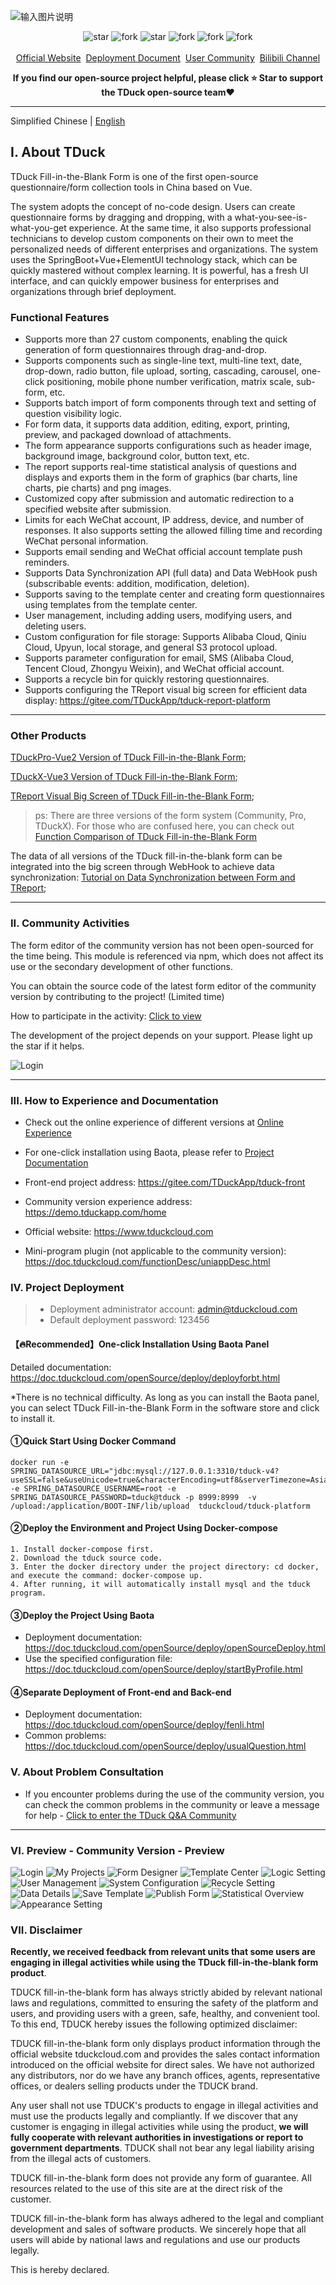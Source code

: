 ![输入图片说明](doc/logo-banner.png)
<p align="center">
    <img src='https://gitee.com/TDuckApp/tduck-platform/badge/star.svg?theme=dark' alt='star'></img>
    <img src='https://gitee.com/TDuckApp/tduck-platform/badge/fork.svg?theme=dark' alt='fork'></img>
    <img src='https://img.shields.io/github/stars/tduckcloud/tduck-platform?style=social' alt='star'></img>
    <img src='https://img.shields.io/github/forks/tduckcloud/tduck-platform?style=social' alt='fork'></img>
    <img src='https://img.shields.io/badge/TduckSurvey-V5.0-brightgreen' alt='fork'></img>
    <img src='https://img.shields.io/badge/license-MIT%20-orange' alt='fork'></img>
    <br />
    <br />   
    <a href="https://www.tduckcloud.com/" target="_blank">Official Website</a>&nbsp;
    <a href="https://doc.tduckcloud.com"  target="_blank" >Deployment Document</a>&nbsp;
    <a href="https://gitee.com/TDuckApp/tduck-platform/issues" target="_blank">User Community</a>&nbsp;
    <a href="https://space.bilibili.com/409825300" target="_blank">Bilibili Channel</a>
</p>



**<p align="center">If you find our open-source project helpful, please click :star: Star to support the TDuck open-source team:heart:</p>**

---


Simplified Chinese |  [English](./README_en.md)


## I. About TDuck

TDuck Fill-in-the-Blank Form is one of the first open-source questionnaire/form collection tools in China based on Vue.

The system adopts the concept of no-code design. Users can create questionnaire forms by dragging and dropping, with a what-you-see-is-what-you-get experience. At the same time, it also supports professional technicians to develop custom components on their own to meet the personalized needs of different enterprises and organizations. The system uses the SpringBoot+Vue+ElementUI technology stack, which can be quickly mastered without complex learning. It is powerful, has a fresh UI interface, and can quickly empower business for enterprises and organizations through brief deployment.

### Functional Features

- Supports more than 27 custom components, enabling the quick generation of form questionnaires through drag-and-drop.
- Supports components such as single-line text, multi-line text, date, drop-down, radio button, file upload, sorting, cascading, carousel, one-click positioning, mobile phone number verification, matrix scale, sub-form, etc.
- Supports batch import of form components through text and setting of question visibility logic.
- For form data, it supports data addition, editing, export, printing, preview, and packaged download of attachments.
- The form appearance supports configurations such as header image, background image, background color, button text, etc.
- The report supports real-time statistical analysis of questions and displays and exports them in the form of graphics (bar charts, line charts, pie charts) and png images.
- Customized copy after submission and automatic redirection to a specified website after submission.
- Limits for each WeChat account, IP address, device, and number of responses. It also supports setting the allowed filling time and recording WeChat personal information.
- Supports email sending and WeChat official account template push reminders.
- Supports Data Synchronization API (full data) and Data WebHook push (subscribable events: addition, modification, deletion).
- Supports saving to the template center and creating form questionnaires using templates from the template center.
- User management, including adding users, modifying users, and deleting users.
- Custom configuration for file storage: Supports Alibaba Cloud, Qiniu Cloud, Upyun, local storage, and general S3 protocol upload.
- Supports parameter configuration for email, SMS (Alibaba Cloud, Tencent Cloud, Zhongyu Weixin), and WeChat official account.
- Supports a recycle bin for quickly restoring questionnaires.
- Supports configuring the TReport visual big screen for efficient data display: https://gitee.com/TDuckApp/tduck-report-platform



---

### Other Products

[TDuckPro-Vue2 Version of TDuck Fill-in-the-Blank Form](https://pro.tduckcloud.com);

[TDuckX-Vue3 Version of TDuck Fill-in-the-Blank Form](https://x.tduckcloud.com);

[TReport Visual Big Screen of TDuck Fill-in-the-Blank Form](https://report.tduckcloud.com);


> ps: There are three versions of the form system (Community, Pro, TDuckX). For those who are confused here, you can check out [Function Comparison of TDuck Fill-in-the-Blank Form](https://docs.qq.com/sheet/DSUhoR2pOc2RuZ0Va?tab=BB08J2)

The data of all versions of the TDuck fill-in-the-blank form can be integrated into the big screen through WebHook to achieve data synchronization: [Tutorial on Data Synchronization between Form and TReport](https://www.bilibili.com/video/BV1MH4y1K7Xa/);

---

### II. Community Activities
The form editor of the community version has not been open-sourced for the time being. This module is referenced via npm, which does not affect its use or the secondary development of other functions.

You can obtain the source code of the latest form editor of the community version by contributing to the project! (Limited time)

How to participate in the activity: [Click to view](https://doc.tduckcloud.com/openSource/activity.html)

The development of the project depends on your support. Please light up the star if it helps.

![Login](readmeImages/star.gif)

---

### III. How to Experience and Documentation
- Check out the online experience of different versions at <a href="http://www.tduckcloud.com" target="_blank">Online Experience</a>
- For one-click installation using Baota, please refer to <a href="https://doc.tduckcloud.com/openSource/deploy/deployforbt.html" target="_blank">Project Documentation</a>
- Front-end project address: https://gitee.com/TDuckApp/tduck-front

- Community version experience address: https://demo.tduckapp.com/home
- Official website: https://www.tduckcloud.com
- Mini-program plugin (not applicable to the community version): https://doc.tduckcloud.com/functionDesc/uniappDesc.html

### IV. Project Deployment
> - Deployment administrator account: admin@tduckcloud.com
> - Default deployment password: 123456


#### 【🔥Recommended】One-click Installation Using Baota Panel
Detailed documentation: https://doc.tduckcloud.com/openSource/deploy/deployforbt.html


*There is no technical difficulty. As long as you can install the Baota panel, you can select TDuck Fill-in-the-Blank Form in the software store and click to install it.



#### ①Quick Start Using Docker Command
```shell
docker run -e SPRING_DATASOURCE_URL="jdbc:mysql://127.0.0.1:3310/tduck-v4?useSSL=false&useUnicode=true&characterEncoding=utf8&serverTimezone=Asia/Shanghai&tinyInt1isBit=false&nullCatalogMeansCurrent=true" -e SPRING_DATASOURCE_USERNAME=root -e SPRING_DATASOURCE_PASSWORD=tduck@tduck -p 8999:8999  -v /upload:/application/BOOT-INF/lib/upload  tduckcloud/tduck-platform
```
#### ②Deploy the Environment and Project Using Docker-compose
```shell
1. Install docker-compose first.
2. Download the tduck source code.
3. Enter the docker directory under the project directory: cd docker, and execute the command: docker-compose up.
4. After running, it will automatically install mysql and the tduck program.
```
#### ③Deploy the Project Using Baota
- Deployment documentation: https://doc.tduckcloud.com/openSource/deploy/openSourceDeploy.html
- Use the specified configuration file: https://doc.tduckcloud.com/openSource/deploy/startByProfile.html

#### ④Separate Deployment of Front-end and Back-end
- Deployment documentation: https://doc.tduckcloud.com/openSource/deploy/fenli.html
- Common problems: https://doc.tduckcloud.com/openSource/deploy/usualQuestion.html

### V. About Problem Consultation
- If you encounter problems during the use of the community version, you can check the common problems in the community or leave a message for help - [Click to enter the TDuck Q&A Community](https://gitee.com/TDuckApp/tduck-platform/issues)
------------------------------

### VI. Preview - Community Version - Preview

![Login](readmeImages/screely-1680875090915.png)
![My Projects](readmeImages/screely-1713235168567.png)
![Form Designer](readmeImages/screely-1680873554938.png)
![Template Center](readmeImages/screely-1680874308945.png)
![Logic Setting](readmeImages/screely-1680873488767.png)
![User Management](readmeImages/screely-1713235303271.png)
![System Configuration](readmeImages/screely-1713235232698.png)
![Recycle Setting](readmeImages/screely-1680873612592.png)
![Data Details](readmeImages/screely-1680873703554.png)
![Save Template](readmeImages/screely-1680873844396.png)
![Publish Form](readmeImages/screely-1680873661475.png)
![Statistical Overview](readmeImages/screely-1680873817576.png)
![Appearance Setting](readmeImages/screely-1680873577743.png)


### VII. Disclaimer

**Recently, we received feedback from relevant units that some users are engaging in illegal activities while using the TDuck fill-in-the-blank form product**.

TDUCK fill-in-the-blank form has always strictly abided by relevant national laws and regulations, committed to ensuring the safety of the platform and users, and providing users with a green, safe, healthy, and convenient tool. To this end, TDUCK hereby issues the following optimized disclaimer:

TDUCK fill-in-the-blank form only displays product information through the official website tduckcloud.com and provides the sales contact information introduced on the official website for direct sales. We have not authorized any distributors, nor do we have any branch offices, agents, representative offices, or dealers selling products under the TDUCK brand.

Any user shall not use TDUCK's products to engage in illegal activities and must use the products legally and compliantly. If we discover that any customer is engaging in illegal activities while using the product, **we will fully cooperate with relevant authorities in investigations or report to government departments**. TDUCK shall not bear any legal liability arising from the illegal acts of customers.

TDUCK fill-in-the-blank form does not provide any form of guarantee. All resources related to the use of this site are at the direct risk of the customer.

TDUCK fill-in-the-blank form has always adhered to the legal and compliant development and sales of software products. We sincerely hope that all users will abide by national laws and regulations and use our products legally.

This is hereby declared. 